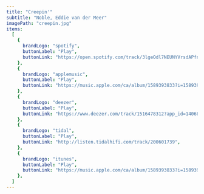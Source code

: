 ```yaml
---
title: "Creepin'"
subtitle: "Noble, Eddie van der Meer"
imagePath: "creepin.jpg"
items:
  [
    {
      brandLogo: "spotify",
      buttonLabel: "Play",
      buttonLink: "https://open.spotify.com/track/3lgeOdl7NEUNYVrsdAPfny",
    },
    {
      brandLogo: "applemusic",
      buttonLabel: "Play",
      buttonLink: "https://music.apple.com/ca/album/1589393833?i=1589393834&app=music&at=1l3vpUI&ct=LFV_d23977d069ba39ebefbcbe20827a681f&itscg=30440&itsct=catchall_p2&lId=24288308&cId=none&sr=2&src=Linkfire&ls=1",
    },
    {
      brandLogo: "deezer",
      buttonLabel: "Play",
      buttonLink: "https://www.deezer.com/track/1516478312?app_id=140685&utm_source=partner_linkfire&utm_campaign=d23977d069ba39ebefbcbe20827a681f&utm_medium=Original&utm_term=eddie-van-der-meer&utm_content=track-1516478312",
    },
    {
      brandLogo: "tidal",
      buttonLabel: "Play",
      buttonLink: "http://listen.tidalhifi.com/track/200601739",
    },
    {
      brandLogo: "itunes",
      buttonLabel: "Play",
      buttonLink: "https://music.apple.com/ca/album/1589393833?i=1589393834&app=itunes&at=1l3vpUI&ct=LFV_d23977d069ba39ebefbcbe20827a681f&itscg=30440&itsct=catchall_p5&lId=24288308&cId=none&sr=5&src=Linkfire&ls=1",
    },
  ]
---
```

